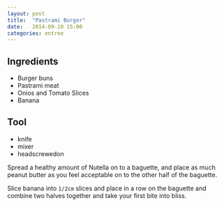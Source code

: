 ```yaml
---
layout: post
title:  "Pastrami Burger"
date:   2014-09-10 15:00
categories: entree
---
```




## Ingredients
- Burger buns
- Pastrami meat
- Onios and Tomato Slices
- Banana

## Tool
 - knife
 - mixer
 - headscrewedon

Spread a healthy amount of Nutella on to a baguette, and place as much peanut butter as you feel acceptable on to the other half of the baguette.

Slice banana into `1/2cm` slices and place in a row on the baguette and combine two halves together and take your first bite into bliss.
